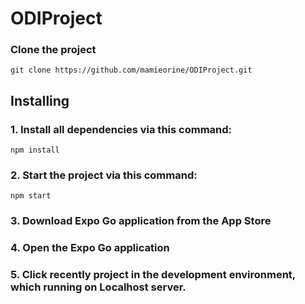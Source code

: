 
# ODIProject

### Clone the project
```
git clone https://github.com/mamieorine/ODIProject.git
```


## Installing
### 1. Install all dependencies via this command:
```
npm install
```

### 2. Start the project via this command:
```
npm start
```

### 3. Download **Expo Go** application from the App Store


### 4. Open the **Expo Go** application

### 5. Click recently project in the development environment, which running on Localhost server.